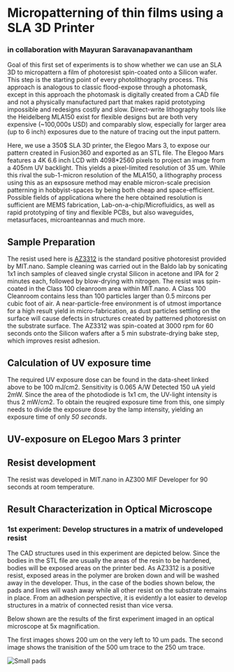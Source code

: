 # Micropatterning of thin films using a SLA 3D Printer 

### in collaboration with Mayuran Saravanapavanantham

Goal of this first set of experiments is to show whether we can use an SLA 3D to micropattern a film of photoresist spin-coated onto a Silicon wafer. This step is the starting point of every photolithography process. This approach is analogous to classic flood-expose through a photomask, except in this approach the photomask is digitally created from a CAD file and not a physically manufactured part that makes rapid prototyping impossible and redesigns costly and slow. Direct-write lithography tools like the Heidelberg MLA150 exist for flexible designs but are both very expensive (~100,000s USD) and comparably slow, especially for larger area (up to 6 inch) exposures due to the nature of tracing out the input pattern.  

Here, we use a 350$ SLA 3D printer, the Elegoo Mars 3, to expose our pattern created in Fusion360 and exported as an STL file. The Elegoo Mars features a 4K 6.6 inch LCD with 4098\*2560 pixels to project an image from a 405nm UV backlight. This yields a pixel-limited resolution of 35 um. While this rival the sub-1-micron resolution of the MLA150, a lithography process using this as an expsosure method may enable micron-scale precision patterning in hobbyist-spaces by being both cheap and space-efficient. Possible fields of applicationa where the here obtained resolution is sufficient are MEMS fabrication, Lab-on-a-chip/Microfluidics, as well as rapid prototyping of tiny and flexible PCBs, but also waveguides, metasurfaces, microanteannas and much more.

## Sample Preparation

The resist used here is [AZ3312](https://cores.research.asu.edu/sites/default/files/2019-10/az_3312_photoresist_data.pdf) is the standard positive photoresist provided by MIT.nano. Sample cleaning was carried out in the Baldo lab by sonicating 1x1 inch samples of cleaved single crystal Silicon in acetone and IPA for 2 minutes each, followed by blow-drying with nitrogen. The resist was spin-coated in the Class 100 cleanroom area within MIT.nano. A Class 100 Cleanroom contains less than 100 particles larger than 0.5 mircons per cubic foot of air. A near-particle-free environment is of utmost importance for a high result yield in micro-fabrication, as dust particles settling on the surface will cause defects in structures created by patterned photoresist on the substrate surface. The AZ3312 was spin-coated at 3000 rpm for 60 seconds onto the Silicon wafers after a 5 min substrate-drying bake step, which improves resist adhesion.  

## Calculation of UV exposure time

The required UV exposure dose can be found in the data-sheet linked above to be 100 mJ/cm2. Sensitivity is 0.065 A/W Detected 150 uA yield 2mW. Since the area of the photodiode is 1x1 cm, the UV-light intensity is thus 2 mW/cm2. To obtain the reuqired exposure time from this, one simply needs to divide the exposure dose by the lamp intensity, yielding an exposure time of only *50 seconds*.  

## UV-exposure on ELegoo Mars 3 printer

## Resist development

The resist was developed in MIT.nano in AZ300 MIF Developer for 90 seconds at room temperature.

## Result Characterization in Optical Microscope 

### 1st experiment: Develop structures in a matrix of undeveloped resist

The CAD structures used in this experiment are depicted below. Since the bodies in the STL file are usually the areas of the resin to be hardened, bodies will be exposed areas on the printer bed. As AZ3312 is a positive resist, exposed areas in the polymer are broken down and will be washed away in the developer. Thus, in the case of the bodies shown below, the pads and lines will wash away while all other resist on the substrate remains in place. From an adhesion perspective, it is evidently a lot easier to develop structures in a matrix of connected resist than vice versa.


Below shown are the results of the first experiment imaged in an optical microscope at 5x magnification.

The first images shows 200 um on the very left to 10 um pads. The second image shows the tranisition of the 500 um trace to the 250 um trace.

![Small pads](\assets\images\Micropatterning_Elegoo_Mars_SLA_3D_printer\220401_1st_pattern_test_AZ3312_on_Si\Developed_patterns_in_unexposed_resist\5x_small_pads_annotated)

